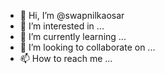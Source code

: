 - 👋 Hi, I’m @swapnilkaosar
- 👀 I’m interested in ...
- 🌱 I’m currently learning ...
- 💞️ I’m looking to collaborate on ...
- 📫 How to reach me ...

<!---
swapnilkaosar/swapnilkaosar is a ✨ special ✨ repository because its `README.md` (this file) appears on your GitHub profile.
You can click the Preview link to take a look at your changes.
--->
